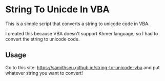 # String To Unicde In VBA

This is a simple script that converts a string to unicode code in VBA.

I created this because VBA doesn't support Khmer language, so I had to convert the string to unicode code.

## Usage

Go to this site: <https://samithseu.github.io/string-to-unicode-vba> and put whatever string you want to convert!
